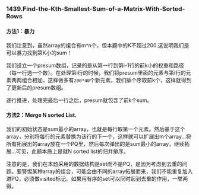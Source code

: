 ### 1439.Find-the-Kth-Smallest-Sum-of-a-Matrix-With-Sorted-Rows

#### 方法1：暴力
我们注意到，虽然array的组合有m^n个，但本题中的K不超过200.这说明我们是可以暴力找到第K小的sum！

我们设立一个presum数组，记录的是从第一行到第i-1行的前k小的权重和路径（每一行选一个数）。在处理第i行的时候，我们将presum里面的元素与第i行的元素两两组合相加，这样做多有```200*40```个新元素，我们排个序取前k个，这样就得到了更新后的presum数组。

逐行推进，处理完最后一行之后，presum就包含了前k个sum。

#### 方法2：Merge N sorted List.
我们的初始状态是sum最小的array，也就是每行取第一个元素。然后基于这个array，分别将每行的元素替换为该行的下一个，这样就可以扩展出m个array...将所有拓展出的array放在一个PQ里，然后每次弹出的是sum最小的array，继续拓展...可见，此题本质上是就N sorted list的归并排序。

注意的是，我们在本题采用的数据结构是set而不是PQ，是因为考虑到去重的问题。要警惕某种array的组合，可能会由不同的array拓展而来，我们不能重复加入进PQ，必须做visited标记。如果用有序的set可以同时起到去重的作用，一举两得。
